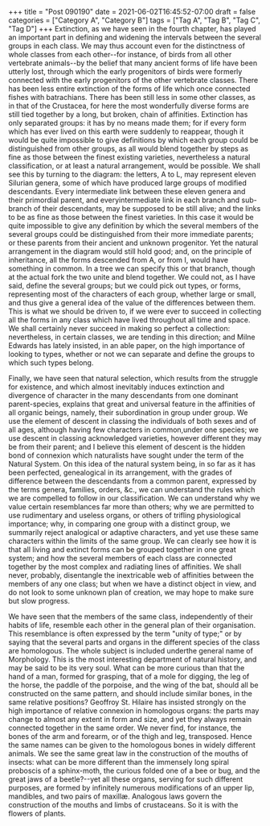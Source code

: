 +++
title = "Post 090190"
date = 2021-06-02T16:45:52-07:00
draft = false
categories = ["Category A", "Category B"]
tags = ["Tag A", "Tag B", "Tag C", "Tag D"]
+++
Extinction, as we have seen in the fourth chapter, has played an important part in defining and widening the intervals between the several groups in each class. We may thus account even for the distinctness of whole classes from each other--for instance, of birds from all other vertebrate animals--by the belief that many ancient forms of life have been utterly lost, through which the early progenitors of birds were formerly connected with the early progenitors of the other vertebrate classes. There has been less entire extinction of the forms of life which once connected fishes with batrachians. There has been still less in some other classes, as in that of the Crustacea, for here the most wonderfully diverse forms are still tied together by a long, but broken, chain of affinities. Extinction has only separated groups: it has by no means made them; for if every form which has ever lived on this earth were suddenly to reappear, though it would be quite impossible to give definitions by which each group could be distinguished from other groups, as all would blend together by steps as fine as those between the finest existing varieties, nevertheless a natural classification, or at least a natural arrangement, would be possible. We shall see this by turning to the diagram: the letters, A to L, may represent eleven Silurian genera, some of which have produced large groups of modified descendants. Every intermediate link between these eleven genera and their primordial parent, and everyintermediate link in each branch and sub-branch of their descendants, may be supposed to be still alive; and the links to be as fine as those between the finest varieties. In this case it would be quite impossible to give any definition by which the several members of the several groups could be distinguished from their more immediate parents; or these parents from their ancient and unknown progenitor. Yet the natural arrangement in the diagram would still hold good; and, on the principle of inheritance, all the forms descended from A, or from I, would have something in common. In a tree we can specify this or that branch, though at the actual fork the two unite and blend together. We could not, as I have said, define the several groups; but we could pick out types, or forms, representing most of the characters of each group, whether large or small, and thus give a general idea of the value of the differences between them. This is what we should be driven to, if we were ever to succeed in collecting all the forms in any class which have lived throughout all time and space. We shall certainly never succeed in making so perfect a collection: nevertheless, in certain classes, we are tending in this direction; and Milne Edwards has lately insisted, in an able paper, on the high importance of looking to types, whether or not we can separate and define the groups to which such types belong.

Finally, we have seen that natural selection, which results from the struggle for existence, and which almost inevitably induces extinction and divergence of character in the many descendants from one dominant parent-species, explains that great and universal feature in the affinities of all organic beings, namely, their subordination in group under group. We use the element of descent in classing the individuals of both sexes and of all ages, although having few characters in common,under one species; we use descent in classing acknowledged varieties, however different they may be from their parent; and I believe this element of descent is the hidden bond of connexion which naturalists have sought under the term of the Natural System. On this idea of the natural system being, in so far as it has been perfected, genealogical in its arrangement, with the grades of difference between the descendants from a common parent, expressed by the terms genera, families, orders, &c., we can understand the rules which we are compelled to follow in our classification. We can understand why we value certain resemblances far more than others; why we are permitted to use rudimentary and useless organs, or others of trifling physiological importance; why, in comparing one group with a distinct group, we summarily reject analogical or adaptive characters, and yet use these same characters within the limits of the same group. We can clearly see how it is that all living and extinct forms can be grouped together in one great system; and how the several members of each class are connected together by the most complex and radiating lines of affinities. We shall never, probably, disentangle the inextricable web of affinities between the members of any one class; but when we have a distinct object in view, and do not look to some unknown plan of creation, we may hope to make sure but slow progress.

We have seen that the members of the same class, independently of their habits of life, resemble each other in the general plan of their organisation. This resemblance is often expressed by the term "unity of type;" or by saying that the several parts and organs in the different species of the class are homologous. The whole subject is included underthe general name of Morphology. This is the most interesting department of natural history, and may be said to be its very soul. What can be more curious than that the hand of a man, formed for grasping, that of a mole for digging, the leg of the horse, the paddle of the porpoise, and the wing of the bat, should all be constructed on the same pattern, and should include similar bones, in the same relative positions? Geoffroy St. Hilaire has insisted strongly on the high importance of relative connexion in homologous organs: the parts may change to almost any extent in form and size, and yet they always remain connected together in the same order. We never find, for instance, the bones of the arm and forearm, or of the thigh and leg, transposed. Hence the same names can be given to the homologous bones in widely different animals. We see the same great law in the construction of the mouths of insects: what can be more different than the immensely long spiral proboscis of a sphinx-moth, the curious folded one of a bee or bug, and the great jaws of a beetle?--yet all these organs, serving for such different purposes, are formed by infinitely numerous modifications of an upper lip, mandibles, and two pairs of maxillæ. Analogous laws govern the construction of the mouths and limbs of crustaceans. So it is with the flowers of plants.
